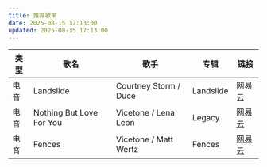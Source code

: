 ```yaml
---
title: 推荐歌单
date: 2025-08-15 17:13:00
updated: 2025-08-15 17:13:00
---
```

| 类型 | 歌名 | 歌手 | 专辑 | 链接 |
| --- | --- | --- | --- | --- |
| 电音 | Landslide | Courtney Storm / Duce | Landslide | [网易云](https://music.163.com/song?id=2642551819&uct2=U2FsdGVkX18JPUCpkUJBSz75J8F+D3EmdANlp4oVUN4=) |
| 电音 | Nothing But Love For You | Vicetone / Lena Leon | Legacy | [网易云](https://music.163.com/song?id=1816407235&uct2=U2FsdGVkX19kzVmdOk2WeUOQL7h/AY6Nz0Z63pzbvmo=) |
| 电音 | Fences | Vicetone / Matt Wertz | Fences | [网易云](https://music.163.com/song?id=1339221426&uct2=U2FsdGVkX1/CxeHLPTOCt2Ozpz9rrwiW1xnJjVmSTVQ=) |
